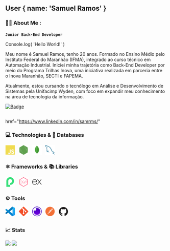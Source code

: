 ## User { name: 'Samuel Ramos' }

### 👨‍💻 About Me :

**`Junior Back-End Developer`**

Console.log( 'Hello World!' )

Meu nome é Samuel Ramos, tenho 20 anos. Formado no Ensino Médio pelo Instituto Federal do Maranhão (IFMA), integrado ao curso técnico em Automação Industrial. Iniciei minha trajetória como Back-End Developer por meio do Programa Trilhas Inova, uma iniciativa realizada em parceria entre o Inova Maranhão, SECTI e FAPEMA.

Atualmente, estou cursando o tecnólogo em Análise e Desenvolvimento de Sistemas pela Unifacimp Wyden, com foco em expandir meu conhecimento na área de tecnologia da informação.

[![Badge](https://img.shields.io/badge/LinkedIn-0A66C2?style=for-the-badge&logo=linkedin&logoColor=white&labelColor=0A66C2)](https://www.linkedin.com/in/samrms/)

##
href="https://www.linkedin.com/in/samrms/"
### 💻 Technologies & 🎲 Databases

<p>
  <img height="30" src="https://raw.githubusercontent.com/devicons/devicon/refs/heads/master/icons/javascript/javascript-plain.svg" /> &nbsp
  <img height="30" src="https://raw.githubusercontent.com/devicons/devicon/refs/heads/master/icons/nodejs/nodejs-plain.svg" /> &nbsp
  <!-- <img height="30" src="https://raw.githubusercontent.com/devicons/devicon/refs/heads/master/icons/python/python-plain.svg" /> &nbsp -->
  <img height="30" src="https://raw.githubusercontent.com/devicons/devicon/refs/heads/master/icons/mongodb/mongodb-original.svg" /> &nbsp
  <img height="30" src="https://raw.githubusercontent.com/devicons/devicon/refs/heads/master/icons/mysql/mysql-original.svg" />
  <!-- <img height="30" src="https://raw.githubusercontent.com/devicons/devicon/refs/heads/master/icons/html5/html5-plain.svg" /> &nbsp
  <img height="30" src="https://raw.githubusercontent.com/devicons/devicon/refs/heads/master/icons/css3/css3-plain.svg" /> &nbsp -->
  <!-- <img height="30" src="https://raw.githubusercontent.com/devicons/devicon/refs/heads/master/icons/c/c-line.svg" /> &nbsp -->
</p>
<!-- <p>
  <img height="30" src="https://raw.githubusercontent.com/devicons/devicon/refs/heads/master/icons/mysql/mysql-original.svg" /> &nbsp
  <img height="30" src="https://raw.githubusercontent.com/devicons/devicon/refs/heads/master/icons/mongodb/mongodb-original.svg" /> &nbsp
  <img height="30" src="https://raw.githubusercontent.com/devicons/devicon/refs/heads/master/icons/postgresql/postgresql-plain.svg" /> &nbsp
</p> -->

### ⚛️ Frameworks & 📚 Libraries

<p>
  <img height="30" src="https://raw.githubusercontent.com/devicons/devicon/refs/heads/master/icons/passport/passport-plain.svg" /> &nbsp
  <img height="30" src="https://raw.githubusercontent.com/devicons/devicon/refs/heads/master/icons/chartjs/chartjs-plain.svg" /> &nbsp
  <img height="30" src="https://raw.githubusercontent.com/devicons/devicon/refs/heads/master/icons/express/express-original.svg" /> &nbsp
</p>

### ⚙️ Tools

<p>
  <img height="30" src="https://raw.githubusercontent.com/devicons/devicon/refs/heads/master/icons/vscode/vscode-original.svg" /> &nbsp
  <img height="30" src="https://raw.githubusercontent.com/devicons/devicon/refs/heads/master/icons/git/git-plain.svg" /> &nbsp
  <img height="30" src="https://raw.githubusercontent.com/devicons/devicon/refs/heads/master/icons/insomnia/insomnia-original.svg" /> &nbsp
  <img height="30" src="https://raw.githubusercontent.com/devicons/devicon/refs/heads/master/icons/postman/postman-plain.svg" /> &nbsp
  <img height="30" src="https://raw.githubusercontent.com/devicons/devicon/refs/heads/master/icons/github/github-original.svg" /> &nbsp
</p>

##

### 📈 Stats 

<p>
  <a href="https://github.com/samleurn"></a>
  <img height="180" src="https://github-readme-stats.vercel.app/api?username=samleurn&theme=midnight-purple&show_icons=true&hide_border=true&count_private=true" />
  <img height="180" src="https://github-readme-stats.vercel.app/api/top-langs/?username=samleurn&theme=midnight-purple&show_icons=true&hide_border=true&layout=compact" />
</p>
